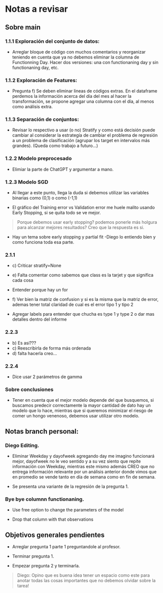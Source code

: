 # Notas a revisar

## Sobre main

### 1.1.1 Exploración del conjunto de datos:

- Arreglar bloque de código con muchos comentarios y reorganizar teniendo en cuenta que ya no debemos eliminar la columna de Functionning Day. Hacer dos versiones: una con functionaning day y sin functionaning day, etc.

### 1.1.2 Exploración de Features: 

- Pregunta f) Se deben eliminar lineas de códigos extras. En el dataframe perdemos la información acerca del día del mes al hacer la transformación, se propone agregar una columna con el día, al menos como análisis extra.

### 1.1.3 Separación de conjuntos:

- Revisar lo respectivo a usar (o no) Stratify y como está decisión puede cambiar al considerar la estrategía de cambiar el problema de regresión a un problema de clasificación (agrupar los target en intervalos más grandes). (Queda como trabajo a futuro...)

### 1.2.2 Modelo preprocesado

- Elimiar la parte de ChatGPT y argumentar a mano.

### 1.2.3 Modelo SGD

- Al llegar a este punto, llega la duda si debemos utilizar las variables binarias como (0,1) o como (-1,1)

- El gráfico del Training error vs Validation error me huele malito usando Early Stopping, si se quita todo se ve mejor.

> Porque debemos usar early stopping? podemos ponerle más holgura para alcanzar mejores resultados? Creo que la respuesta es si.

- Hay un tema sobre early stopping y partial fit -Diego lo entiendo bien y como funciona toda esa parte.

### 2.1.1

- c) Criticar stratify=None

- e) Falta comentar como sabemos que class es la tarjet y que significa cada cosa

- Entender porque hay un for

- f) Ver bien la matriz de confusion y si es la misma que la matriz de error, ademas tener total claridad de cual es el error tipo 1 y tipo 2


- Agregar labels para entender que chucha es type 1 y type 2 o dar mas detalles dentro del informe

### 2.2.3

- b) Es así???
- c) Reescribirla de forma más ordenada
- d) falta hacerla creo...

### 2.2.4

- Dice usar 2 parámetros de gamma

### Sobre conclusiones

- Tener en cuenta que el mejor modelo depende del que busquemos, si buscamos predecir correctamente la mayor cantidad de dato hay un modelo que lo hace, mientras que si queremos minimizar el riesgo de comer un hongo venenoso, debemos usar utilizar otro modelo.

## Notas branch personal:

### Diego Editing.

- Eliminar Weekday y dayofweek agregando day me imagino funcionará mejor, dayofweek no le veo sentido y a su vez siento que repite información con Weekday, mientras este mismo además CREO que no entrega información relevante por un análisis anterior donde vimos que en promedio se vende tanto en día de semana como en fin de semana.

- Se presenta una variante de la regresión de la pregunta 1.

### Bye bye columnn functionaning.

- Use free option to change the parameters of the model

- Drop that column with that observations


## Objetivos generales pendientes

- Arreglar pregunta 1 parte 1 preguntandole al profesor.

- Terminar pregunta 1.

- Empezar pregunta 2 y terminarla.

> Diego: Opino que es buena idea tener un espacio como este para anotar todas las cosas importantes que no debemos olvidar sobre la tarea!





